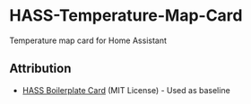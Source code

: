# HASS-Temperature-Map-Card
Temperature map card for Home Assistant

## Attribution
* [HASS Boilerplate Card](https://github.com/custom-cards/boilerplate-card) (MIT License) - Used as baseline
